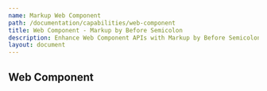 ```yaml
---
name: Markup Web Component
path: /documentation/capabilities/web-component
title: Web Component - Markup by Before Semicolon
description: Enhance Web Component APIs with Markup by Before Semicolon
layout: document
---
```


## Web Component
